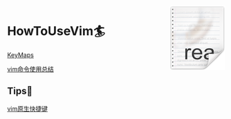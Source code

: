 <img src="./pics/icon.png" align="right" />

# HowToUseVim🏄


[KeyMaps](https://www.lazyvim.org/keymaps)

[vim命令使用总结](https://www.bilibili.com/read/cv22398023)

## Tips🔐

[vim原生快捷键](https://devhints.io/vim)

